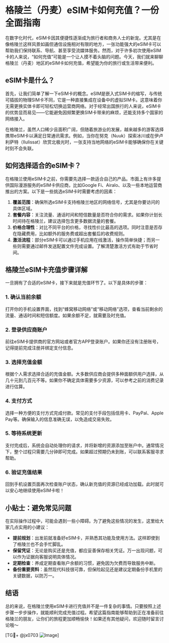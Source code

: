 # 格陵兰（丹麦）eSIM卡如何充值？一份全面指南

在数字化时代，eSIM卡因其便捷性逐渐成为旅行者和商务人士的新宠。尤其是在像格陵兰这样风景如画但通信设施相对有限的地方，一张功能强大的eSIM卡可以帮助我们保持联系、导航、甚至享受流媒体服务。然而，对于许多初次使用eSIM卡的人来说，“如何充值”可能是一个让人摸不着头脑的问题。今天，我们就来聊聊格陵兰（丹麦）地区的eSIM卡如何充值，希望能为你的旅行或生活带来便利。

## eSIM卡是什么？

首先，让我们简单了解一下eSIM卡的概念。eSIM是嵌入式SIM卡的缩写，与传统可插拔的物理SIM卡不同，它是一种直接集成在设备中的虚拟SIM卡。这意味着你无需更换实体卡即可轻松切换运营商网络。对于经常出国旅行的人来说，eSIM卡的优势显而易见——它能避免因频繁更换SIM卡带来的麻烦，还能支持多个国家的网络接入。

在格陵兰，虽然人口稀少且面积广阔，但随着旅游业的发展，越来越多的游客选择携带eSIM卡以满足日常通讯需求。例如，当你在努克（Nuuk）探索冰川或在伊卢利萨特（Ilulissat）欣赏北极光时，一张支持当地网络的eSIM卡能够确保你在关键时刻不会失联。

## 如何选择适合的eSIM卡？

在格陵兰使用eSIM卡之前，你需要先选择一款适合自己的产品。市面上有许多提供国际漫游服务的eSIM卡供应商，比如Google Fi、Airalo、以及一些本地运营商推出的方案。以下是一些挑选eSIM卡时需要考虑的因素：

1. **覆盖范围**：确保所选eSIM卡支持格陵兰地区的网络信号，尤其是你要访问的具体区域。
2. **套餐内容**：关注流量、通话时间和短信数量是否符合你的需求。如果你计划长时间待在格陵兰，建议选择包含更多数据流量的套餐。
3. **价格合理性**：对比不同平台的价格，寻找性价比最高的选项。同时注意是否存在隐藏费用，比如额外的服务费或超出套餐后的收费规则。
4. **激活流程**：部分eSIM卡可以通过手机应用在线激活，操作简单快捷；而另一些则需要通过邮件发送配置文件完成设置。了解清楚激活方式有助于节省时间。

## 格陵兰eSIM卡充值步骤详解

一旦拥有了合适的eSIM卡，接下来就是充值环节了。以下是具体的步骤：

### 1. 确认当前余额
打开你的手机设置界面，找到“蜂窝移动网络”或“移动网络”选项，查看当前剩余的流量、通话时间和短信额度。如果余额不足，就需要及时充值。

### 2. 登录供应商账户
前往eSIM卡提供商的官方网站或者官方APP登录账户。如果你还没有注册账号，记得提前完成注册并绑定支付信息。

### 3. 选择充值金额
根据个人需求选择合适的充值金额。大多数供应商会提供多种面额供用户选择，从几十元到几百元不等。如果你不确定具体需要多少资源，可以参考之前的消费记录进行估算。

### 4. 支付方式
选择一种方便的支付方式完成付款。常见的支付手段包括信用卡、PayPal、Apple Pay等。确保输入的信息准确无误，以免造成交易失败。

### 5. 等待系统更新
支付完成后，系统会自动处理你的请求，并将新增的资源添加至账户中。通常情况下，整个过程只需要几分钟即可完成。如果超过预期仍未到账，可以联系客服寻求帮助。

### 6. 验证充值结果
回到手机设置页面再次检查账户状态，确认新充值的资源已经成功加载。此时就可以安心地继续使用eSIM卡啦！

## 小贴士：避免常见问题

在实际操作过程中，可能会遇到一些小障碍。为了避免这些情况的发生，这里给大家几点实用的小建议：

- **提前规划**：出发前就准备好eSIM卡，并熟悉其功能及使用方法。这样即使到了格陵兰也不会手忙脚乱。
- **保留凭证**：无论是购买还是充值，都应妥善保存相关凭证。万一出现问题，可以作为证据向客服说明具体情况。
- **定期检查**：养成定期查看账户余额的习惯，避免因为欠费而导致服务中断。
- **备份重要资料**：虽然现代科技很可靠，但保险起见还是建议定期备份手机里的关键数据，以防万一。

## 结语

总的来说，在格陵兰使用eSIM卡进行充值并不是一件复杂的事情。只要按照上述步骤一步步操作，就能顺利完成充值过程。希望这篇指南能够帮助到正在准备前往格陵兰的朋友，让你们的旅程更加顺畅愉快！如果还有其他疑问，欢迎随时留言讨论哦～ 

[TG💪+ @jx0703 ![Image](https://github.com/user-attachments/assets/dbca1d08-cadb-493c-b0ec-ad6f7a83f270)]